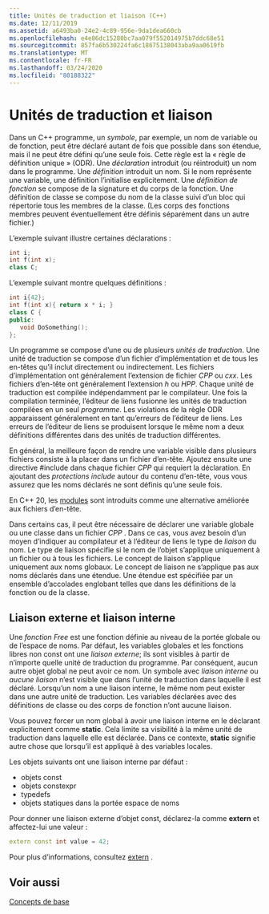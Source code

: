 ```yaml
---
title: Unités de traduction et liaison (C++)
ms.date: 12/11/2019
ms.assetid: a6493ba0-24e2-4c89-956e-9da1dea660cb
ms.openlocfilehash: e4e86dc15280bc7aa079f552014975b7ddc68e51
ms.sourcegitcommit: 857fa6b530224fa6c18675138043aba9aa0619fb
ms.translationtype: MT
ms.contentlocale: fr-FR
ms.lasthandoff: 03/24/2020
ms.locfileid: "80188322"
---
```

# <a name="translation-units-and-linkage"></a>Unités de traduction et liaison

Dans un C++ programme, un *symbole*, par exemple, un nom de variable ou de fonction, peut être déclaré autant de fois que possible dans son étendue, mais il ne peut être défini qu’une seule fois. Cette règle est la « règle de définition unique » (ODR). Une *déclaration* introduit (ou réintroduit) un nom dans le programme. Une *définition* introduit un nom. Si le nom représente une variable, une définition l’initialise explicitement. Une *définition de fonction* se compose de la signature et du corps de la fonction. Une définition de classe se compose du nom de la classe suivi d’un bloc qui répertorie tous les membres de la classe. (Les corps des fonctions membres peuvent éventuellement être définis séparément dans un autre fichier.)

L’exemple suivant illustre certaines déclarations :

```cpp
int i;
int f(int x);
class C;
```

L’exemple suivant montre quelques définitions :

```cpp
int i{42};
int f(int x){ return x * i; }
class C {
public:
   void DoSomething();
};
```

Un programme se compose d’une ou de plusieurs *unités de traduction*. Une unité de traduction se compose d’un fichier d’implémentation et de tous les en-têtes qu’il inclut directement ou indirectement. Les fichiers d’implémentation ont généralement l’extension de fichier *CPP* ou *cxx*. Les fichiers d’en-tête ont généralement l’extension *h* ou *HPP*. Chaque unité de traduction est compilée indépendamment par le compilateur. Une fois la compilation terminée, l’éditeur de liens fusionne les unités de traduction compilées en un seul *programme*. Les violations de la règle ODR apparaissent généralement en tant qu’erreurs de l’éditeur de liens. Les erreurs de l’éditeur de liens se produisent lorsque le même nom a deux définitions différentes dans des unités de traduction différentes.

En général, la meilleure façon de rendre une variable visible dans plusieurs fichiers consiste à la placer dans un fichier d’en-tête. Ajoutez ensuite une directive #include dans chaque fichier *CPP* qui requiert la déclaration. En ajoutant des *protections include* autour du contenu d’en-tête, vous vous assurez que les noms déclarés ne sont définis qu’une seule fois.

En C++ 20, les [modules](modules-cpp.md) sont introduits comme une alternative améliorée aux fichiers d’en-tête.

Dans certains cas, il peut être nécessaire de déclarer une variable globale ou une classe dans un fichier *CPP* . Dans ce cas, vous avez besoin d’un moyen d’indiquer au compilateur et à l’éditeur de liens le type de *liaison* du nom. Le type de liaison spécifie si le nom de l’objet s’applique uniquement à un fichier ou à tous les fichiers. Le concept de liaison s’applique uniquement aux noms globaux. Le concept de liaison ne s’applique pas aux noms déclarés dans une étendue. Une étendue est spécifiée par un ensemble d’accolades englobant telles que dans les définitions de la fonction ou de la classe.

## <a name="external-vs-internal-linkage"></a>Liaison externe et liaison interne

Une *fonction Free* est une fonction définie au niveau de la portée globale ou de l’espace de noms. Par défaut, les variables globales et les fonctions libres non const ont une *liaison externe*; ils sont visibles à partir de n’importe quelle unité de traduction du programme. Par conséquent, aucun autre objet global ne peut avoir ce nom. Un symbole avec *liaison interne* ou *aucune liaison* n’est visible que dans l’unité de traduction dans laquelle il est déclaré. Lorsqu’un nom a une liaison interne, le même nom peut exister dans une autre unité de traduction. Les variables déclarées avec des définitions de classe ou des corps de fonction n’ont aucune liaison.

Vous pouvez forcer un nom global à avoir une liaison interne en le déclarant explicitement comme **static**. Cela limite sa visibilité à la même unité de traduction dans laquelle elle est déclarée. Dans ce contexte, **static** signifie autre chose que lorsqu’il est appliqué à des variables locales.

Les objets suivants ont une liaison interne par défaut :
- objets const
- objets constexpr
- typedefs
- objets statiques dans la portée espace de noms

Pour donner une liaison externe d’objet const, déclarez-la comme **extern** et affectez-lui une valeur :

```cpp
extern const int value = 42;
```

Pour plus d’informations, consultez [extern](extern-cpp.md) .

## <a name="see-also"></a>Voir aussi

[Concepts de base](../cpp/basic-concepts-cpp.md)
